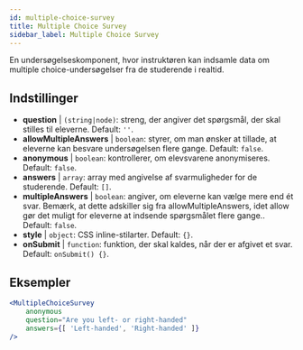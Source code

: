 ```yaml
---
id: multiple-choice-survey 
title: Multiple Choice Survey
sidebar_label: Multiple Choice Survey
---
```


En undersøgelseskomponent, hvor instruktøren kan indsamle data om multiple choice-undersøgelser fra de studerende i realtid.

## Indstillinger

* __question__ | `(string|node)`: streng, der angiver det spørgsmål, der skal stilles til eleverne. Default: `''`.
* __allowMultipleAnswers__ | `boolean`: styrer, om man ønsker at tillade, at eleverne kan besvare undersøgelsen flere gange. Default: `false`.
* __anonymous__ | `boolean`: kontrollerer, om elevsvarene anonymiseres. Default: `false`.
* __answers__ | `array`: array med angivelse af svarmuligheder for de studerende. Default: `[]`.
* __multipleAnswers__ | `boolean`: angiver, om eleverne kan vælge mere end ét svar. Bemærk, at dette adskiller sig fra allowMultipleAnswers, idet allow gør det muligt for eleverne at indsende spørgsmålet flere gange.. Default: `false`.
* __style__ | `object`: CSS inline-stilarter. Default: `{}`.
* __onSubmit__ | `function`: funktion, der skal kaldes, når der er afgivet et svar. Default: `onSubmit() {}`.


## Eksempler

```jsx live
<MultipleChoiceSurvey
    anonymous
    question="Are you left- or right-handed"
    answers={[ 'Left-handed', 'Right-handed' ]}
/>
```

